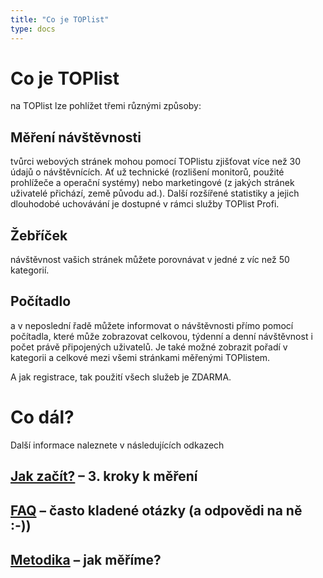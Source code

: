 ```yaml
---
title: "Co je TOPlist"
type: docs
---
```

# Co je TOPlist

na TOPlist lze pohlížet třemi různými způsoby:

## Měření návštěvnosti
tvůrci webových stránek mohou pomocí TOPlistu zjišťovat více než 30 údajů o návštěvnících. Ať už technické (rozlišení monitorů, použité prohlížeče a operační systémy) nebo marketingové (z jakých stránek uživatelé přichází, země původu ad.). Další rozšířené statistiky a jejich dlouhodobé uchovávání je dostupné v rámci služby TOPlist Profi.

## Žebříček
návštěvnost vašich stránek můžete porovnávat v jedné z víc než 50 kategorií.

## Počítadlo
a v neposlední řadě můžete informovat o návštěvnosti přímo pomocí počítadla, které může zobrazovat celkovou, týdenní a denní návštěvnost i počet právě připojených uživatelů. Je také možné zobrazit pořadí v kategorii a celkové mezi všemi stránkami měřenými TOPlistem.

A jak registrace, tak použití všech služeb je ZDARMA.

# Co dál?

Další informace naleznete v následujících odkazech

## [Jak začít?](./jak-zacit/) – 3. kroky k měření
## [FAQ](./faq/) – často kladené otázky (a odpovědi na ně :-))
## [Metodika](./dokumentace/metodika-mereni/) – jak měříme? 
